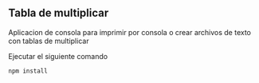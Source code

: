 ## Tabla de multiplicar

Aplicacion de consola para imprimir por consola o crear archivos de texto con tablas de multiplicar

Ejecutar el siguiente comando

```
npm install
```